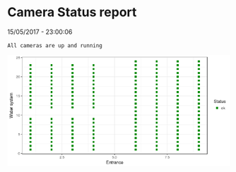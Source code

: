 Camera Status report
================
15/05/2017 - 23:00:06

    All cameras are up and running

![](camreport_files/figure-markdown_github/unnamed-chunk-2-1.png)
